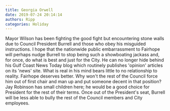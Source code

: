 ```yaml
---
title: Georgia Orwell
date: 2019-07-24 20:14:14
authors: Ripp
categories: Holiday
---
```


 Mayor Wilson has been fighting the good fight but encountering stone walls due to Council President Burrell and those who obey his misguided instructions.  I hope that the nationwide public embarrassment to Fairhope will perhaps nudge Burrell to stop being such a showboating jackass and, for once, do what is best and just for the City.  He can no longer hide behind his Gulf Coast News Today blog which routinely publishes 'opinion' articles on its 'news' site.  What is real in his mind bears little to no relationship to reality.  Fairhope deserves better.  Why won't the rest of the Council force him out of first chair and man up and put someone decent in that position?   Jay Robinson has small children here; he would be a good choice for President for the rest of their terms.  Once out of the President's seat, Burrell will be less able to bully the rest of the Council members and City employees.